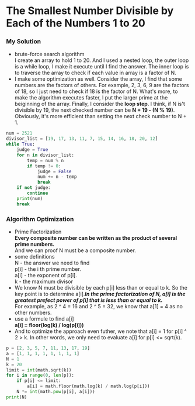# The Smallest Number Divisible by Each of the Numbers 1 to 20
### My Solution
* brute-force search algorithm <br>
I create an array to hold 1 to 20. And 
I used a nested loop, the outer loop is a while loop, I make it execute until I find the answer. The inner loop is to traverse the array to check if each value in array is a factor of N.
*  I make some optimization as well. Consider the array, I find that some numbers are the factors of others. For example, 2, 3, 6, 9 are the factors of 18, so I just need to check if 18 is the factor of N. What's more, to make the algorithm executes faster, I put the larger prime at the beiginning of the array. Finally, I consider the **loop step**. I think, if N is't divisible by 19, the next checked number can be **N + 19 - (N % 19)**. Obviously, it's more efficient than setting the next check number to N + 1.
```python
num = 2521
divisor_list = [19, 17, 13, 11, 7, 15, 14, 16, 18, 20, 12]
while True:
    judge = True
    for n in divisor_list:
        temp = num % n
        if temp != 0:
            judge = False
            num += n - temp
            break
    if not judge:
        continue
    print(num)
    break
```
### Algorithm Optimization
* Prime Factorization<br>
**Every composite number can be written as the product of several prime numbers.**<br>
And we can proof N must be a composite number.
* some definitions<br>
N - the answer we need to find<br>
p[i] - the i th prime number.<br>
a[i] - the exponent of p[i].<br>
k - the maximum divisor
* We know N must be divisible by each p[i] less than or equal to k. So the key point is to determine a[i].***In the prime factorization of N,  a[i] is the greatest prefect power of p[i] that is less than or equal to k.***<br>
For example, as 2 ^ 4 = 16 and 2 ^ 5 = 32, we know that a[1] = 4 as no other numbers.
* use a formule to find a[i]<br>
**a[i] = floor(log(k) / log(p[i]))**
* And to optimize the approach even futher, we note that a[i] = 1 for p[i] ^ 2 > k. In other words, we only need to evaluate a[i] for p[i] <= sqrt(k).
```python
p = [2, 3, 5, 7, 11, 13, 17, 19]
a = [1, 1, 1, 1, 1, 1, 1, 1]
N = 1
k = 20
limit = int(math.sqrt(k))
for i in range(0, len(p)):
    if p[i] <= limit:
        a[i] = math.floor(math.log(k) / math.log(p[i]))
    N *= int(math.pow(p[i], a[i]))
print(N)
```